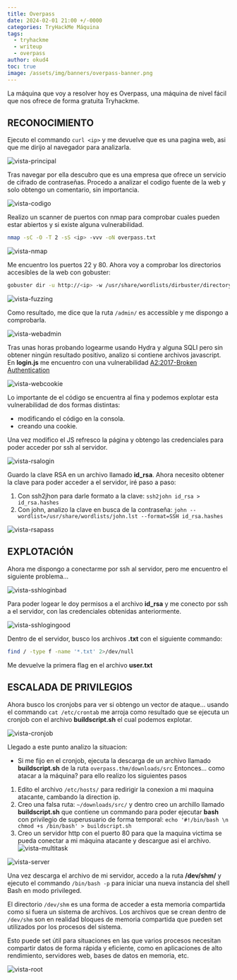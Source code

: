 ```yaml
---
title: Overpass
date: 2024-02-01 21:00 +/-0000
categories: TryHackMe Máquina
tags:
  - tryhackme
  - writeup
  - overpass
author: okud4
toc: true
image: /assets/img/banners/overpass-banner.png
---
```


La máquina que voy a resolver hoy es Overpass, una máquina de nivel fácil que nos ofrece de forma gratuita Tryhackme.

## RECONOCIMIENTO

Ejecuto el commando `curl <ip>` y me devuelve que es una pagina web, asi que me dirijo al navegador para analizarla.

![vista-principal](/assets/img/capturas/overpass/overpass-web.png)

Tras navegar por ella descubro que es una empresa que ofrece un servicio de cifrado de contraseñas. Procedo a analizar el codigo fuente de la web y solo obtengo un comentario, sin importancia.

![vista-codigo](/assets/img/capturas/overpass/webcode.png)

Realizo un scanner de puertos con nmap para comprobar cuales pueden estar abiertos y si existe alguna vulnerabilidad.

```bash
nmap -sC -O -T 2 -sS <ip> -vvv -oN overpass.txt
```

![vista-nmap](/assets/img/capturas/overpass/nmapscan.png)

Me encuentro los puertos 22 y 80. Ahora voy a comprobar los directorios accesibles de la web con gobuster:

```bash
gobuster dir -u http://<ip> -w /usr/share/wordlists/dirbuster/directory-list-2.3-small.txt -o directories.txt
```

![vista-fuzzing](/assets/img/capturas/overpass/web-fuzz.png)

Como resultado, me dice que la ruta `/admin/`  es accessible y me dispongo a comprobarla.

![vista-webadmin](/assets/img/capturas/overpass/web-admin.png)

Tras unas horas probando logearme usando Hydra y alguna SQLI pero sin obtener ningún resultado positivo, analizo si contiene archivos javascript. En **login.js** me encuentro con una vulnerabilidad [A2:2017-Broken Authentication](https://cheatsheetseries.owasp.org/cheatsheets/Authentication_Cheat_Sheet.html)  

![vista-webcookie](/assets/img/capturas/overpass/web-cookie.png)

Lo importante de el código se encuentra al fina y podemos explotar esta vulnerabilidad de dos formas distintas:

- modificando el código en la consola.
- creando una cookie.

Una vez modifico el JS refresco la página y obtengo las credenciales para poder acceder por ssh al servidor.

![vista-rsalogin](/assets/img/capturas/overpass/web-rsa-login.png)

Guardo la clave RSA en un archivo llamado **id_rsa**. Ahora necesito obtener la clave para poder acceder a el servidor, iré paso a paso:

1. Con ssh2jhon para darle formato a la clave: `ssh2john id_rsa > id_rsa.hashes`
2. Con john, analizo la clave en busca de la contraseña: `john --wordlist=/usr/share/wordlists/john.lst --format=SSH id_rsa.hashes`

 ![vista-rsapass](/assets/img/capturas/overpass/rsa-password.png)

## EXPLOTACIÓN

Ahora me dispongo a conectarme por ssh al servidor, pero me encuentro el siguiente problema…

![vista-sshloginbad](/assets/img/capturas/overpass/ssh-bad-login.png)

Para poder logear le doy permisos a el archivo **id_rsa** y me conecto por ssh a el servidor, con las credenciales obtenidas anteriormente.

![vista-sshlogingood](/assets/img/capturas/overpass/ssh-login.png)

Dentro de el servidor, busco los archivos **.txt** con el siguiente commando:

```bash
find / -type f -name '*.txt' 2>/dev/null
```

Me devuelve la primera flag en el archivo **user.txt**

## ESCALADA DE PRIVILEGIOS

Ahora busco los cronjobs para ver si obtengo un vector de ataque… usando el commando `cat /etc/crontab` me arroja como resultado que se ejecuta un cronjob con el archivo **buildscript.sh** el cual podemos explotar.

![vista-cronjob](/assets/img/capturas/overpass/cronjobs.png)

Llegado a este punto analizo la situacion:

- Si me fijo en el cronjob, ejecuta la descarga de un archivo llamado **buildscript.sh** de la ruta `overpass.thm/downloads/src`
Entonces… como atacar a la máquina? para ello realizo los siguientes pasos

1. Edito el archivo `/etc/hosts/` para redirigir la conexion a mi maquina atacante, cambando la direction ip.
2. Creo una falsa ruta: `~/downloads/src/` y dentro creo un archillo llamado **buildscript.sh** que contiene un commando para poder ejecutar **bash** con privilegio de superusuario de forma temporal: `echo '#!/bin/bash \n chmod +s /bin/bash' > buildscript.sh`
3. Creo un servidor http con el puerto 80 para que la maquina victima se pueda conectar a mi máquina atacante y descargue asi el archivo.
![vista-multitask](/assets/img/capturas/overpass/multitask.png)

![vista-server](/assets/img/capturas/overpass/pyserver.png)

Una vez descarga el archivo de mi servidor, accedo a la ruta **/dev/shm/** y ejecuto el commando `/bin/bash -p` para iniciar una nueva instancia del shell Bash en modo privileged.

El directorio `/dev/shm` es una forma de acceder a esta memoria compartida como si fuera un sistema de archivos. Los archivos que se crean dentro de `/dev/shm` son en realidad bloques de memoria compartida que pueden set utilizados por los procesos del sistema.

Esto puede set útil para situaciones en las que varios procesos necesitan compartir datos de forma rápida y eficiente, como en aplicaciones de alto rendimiento, servidores web, bases de datos en memoria, etc.

![vista-root](/assets/img/capturas/overpass/rooting.png)
